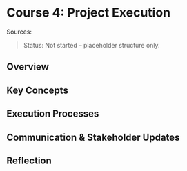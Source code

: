 # Course 4: Project Execution

Sources:

> Status: Not started – placeholder structure only.

## Overview
## Key Concepts
## Execution Processes
## Communication & Stakeholder Updates
## Reflection
